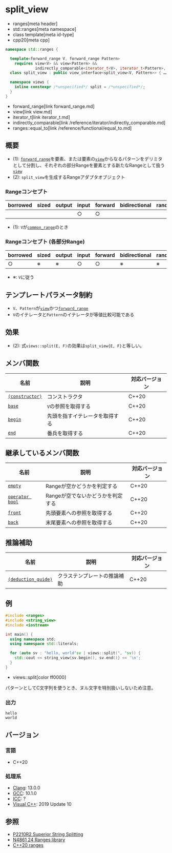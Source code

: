 # split_view
* ranges[meta header]
* std::ranges[meta namespace]
* class template[meta id-type]
* cpp20[meta cpp]

```cpp
namespace std::ranges {

  template<forward_range V, forward_range Pattern>
    requires view<V> && view<Pattern> &&
             indirectly_comparable<iterator_t<V>, iterator_t<Pattern>, ranges::equal_to>
  class split_view : public view_interface<split_view<V, Pattern>> { …… };   // (1)

  namespace views {
    inline constexpr /*unspecified*/ split = /*unspecified*/;                // (2)
  }
}
```
* forward_range[link forward_range.md]
* view[link view.md]
* iterator_t[link iterator_t.md]
* indirectly_comparable[link /reference/iterator/indirectly_comparable.md]
* ranges::equal_to[link /reference/functional/equal_to.md]


## 概要

- (1): [`forward_range`](forward_range.md)を要素、または要素の[`view`](view.md)からなるパターンをデリミタとして分割し、それぞれの部分Rangeを要素とする新たなRangeとして扱う[`view`](view.md)
- (2): `split_view`を生成するRangeアダプタオブジェクト

### Rangeコンセプト

| borrowed | sized | output | input | forward | bidirectional | random_access | contiguous | common | viewable | view |
|----------|-------|--------|-------|---------|---------------|---------------|------------|--------|----------|------|
|          |       |        | ○    | ○      |               |               |            | (1)    | ○       | ○   |

- (1): `V`が[`common_range`](common_range.md)のとき

### Rangeコンセプト (各部分Range)

| borrowed | sized | output | input | forward | bidirectional | random_access | contiguous | common | viewable | view |
|----------|-------|--------|-------|---------|---------------|---------------|------------|--------|----------|------|
| ○       | ※    | ※     | ○    | ○      | ※            | ※            | ※         | ※     | ○       | ○   |

- ※: `V`に従う

## テンプレートパラメータ制約

- `V`、`Pattern`が[`view`](view.md)かつ[`forward_range`](input_range.md)
- `V`のイテレータと`Pattern`のイテレータが等値比較可能である

## 効果

- (2): 式`views::split(E, F)`の効果は`split_view{E, F}`と等しい。

## メンバ関数

| 名前                                             | 説明                             | 対応バージョン |
|--------------------------------------------------|----------------------------------|----------------|
| [`(constructor)`](split_view/op_constructor.md.nolink)  | コンストラクタ                   | C++20          |
| [`base`](split_view/base.md.nolink)                     | `V`の参照を取得する              | C++20          |
| [`begin`](split_view/begin.md.nolink)                   | 先頭を指すイテレータを取得する   | C++20          |
| [`end`](split_view/end.md.nolink)                       | 番兵を取得する                   | C++20          |

## 継承しているメンバ関数

| 名前                                         | 説明                              | 対応バージョン |
|----------------------------------------------|-----------------------------------|----------------|
| [`empty`](view_interface/empty.md)           | Rangeが空かどうかを判定する       | C++20          |
| [`operator bool`](view_interface/op_bool.md) | Rangeが空でないかどうかを判定する | C++20          |
| [`front`](view_interface/front.md)           | 先頭要素への参照を取得する        | C++20          |
| [`back`](view_interface/back.md)             | 末尾要素への参照を取得する        | C++20          |

## 推論補助

| 名前                                                  | 説明                         | 対応バージョン |
|-------------------------------------------------------|------------------------------|----------------|
| [`(deduction_guide)`](split_view/op_deduction_guide.md.nolink) | クラステンプレートの推論補助 | C++20          |

## 例
```cpp example
#include <ranges>
#include <string_view>
#include <iostream>

int main() {
  using namespace std;
  using namespace std::literals;

  for (auto sv : "hello, world"sv | views::split(", "sv)) {
    std::cout << string_view{sv.begin(), sv.end()} << '\n';
  }
}
```
* views::split[color ff0000]

パターンとしてC文字列を使うとき、ヌル文字を特別扱いしないため注意。

### 出力
```
hello
world
```

## バージョン
### 言語
- C++20

### 処理系
- [Clang](/implementation.md#clang): 13.0.0
- [GCC](/implementation.md#gcc): 10.1.0
- [ICC](/implementation.md#icc): ?
- [Visual C++](/implementation.md#visual_cpp): 2019 Update 10

## 参照
- [P2210R2 Superior String Splitting](http://www.open-std.org/jtc1/sc22/wg21/docs/papers/2021/p2210r2.html)
- [N4861 24 Ranges library](https://timsong-cpp.github.io/cppwp/n4861/ranges)
- [C++20 ranges](https://techbookfest.org/product/5134506308665344)
